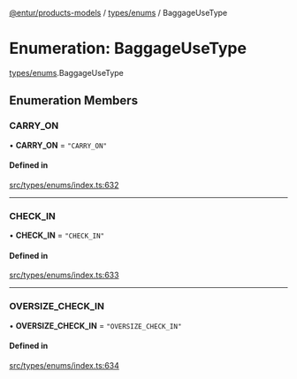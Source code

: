 [@entur/products-models](../README.md) / [types/enums](../modules/types_enums.md) / BaggageUseType

# Enumeration: BaggageUseType

[types/enums](../modules/types_enums.md).BaggageUseType

## Enumeration Members

### CARRY\_ON

• **CARRY\_ON** = ``"CARRY_ON"``

#### Defined in

[src/types/enums/index.ts:632](https://github.com/entur/products-models/blob/main/src/types/enums/index.ts#L632)

___

### CHECK\_IN

• **CHECK\_IN** = ``"CHECK_IN"``

#### Defined in

[src/types/enums/index.ts:633](https://github.com/entur/products-models/blob/main/src/types/enums/index.ts#L633)

___

### OVERSIZE\_CHECK\_IN

• **OVERSIZE\_CHECK\_IN** = ``"OVERSIZE_CHECK_IN"``

#### Defined in

[src/types/enums/index.ts:634](https://github.com/entur/products-models/blob/main/src/types/enums/index.ts#L634)
